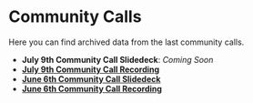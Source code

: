 # Community Calls

Here you can find archived data from the last community calls.
* **July 9th Community Call Slidedeck**: *Coming Soon*
* **[July 9th Community Call Recording](https://zoom.us/rec/share/sSh_d_1Si5OqtKZ_3ToMMbtWzWbxXB3zD34w4cAajOwpGhb78hPe67O4sz6LXT5d.jiTaxZK326bt4D2k)**
* [**June 6th Community Call Slidedeck**](https://drive.google.com/file/d/1id4ykSvqTiB9i_azSZiK9mBMVUs1npcK/view?_hsenc=p2ANqtz-8KD8a7V113loupiMcEet5fkWM5YbIr8QqoCeSMhFguMRHn37ryZcrkiTNBmEZGRsKh0_MAh-qZy2TUp0liNrXeqEElcxDGdPbGAx_k856cIiKawPM&_hsmi=367700062)
* **[June 6th Community Call Recording](https://zoom.us/rec/share/DWCFJtElLlomy_rBr5Vj1Ue3_qIFNLVd01v-RByjkGINKzdL1i2MvELtSsUQ_8wY.H6RZJNHJHqGQBKB3)**
